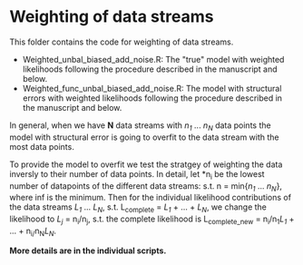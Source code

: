 # Weighting of data streams 

This folder contains the code for weighting of data streams. 
+ Weighted_unbal_biased_add_noise.R: The "true" model with weighted likelihoods following the procedure described in the manuscript and below. 
+ Weighted_func_unbal_biased_add_noise.R: The model with structural errors with weighted likelihoods following the procedure described in the manuscript and below. 

In general, when we have **N** data streams with *n<sub>1</sub>* ... *n<sub>N</sub>* data points the model with structural error is going to overfit
to the data stream with the most data points. 

To provide the model to overfit we test the stratgey of weighting the data inversly to their number of data points. 
In detail, let *n<sub>i</sub> be the lowest number of datapoints of the different data streams: s.t. n = min{*n<sub>1</sub>* ... *n<sub>N</sub>*}, 
where inf is the minimum. 
Then for the individual likelihood contributions of the data streams *L<sub>1</sub>* ... *L<sub>N</sub>*, s.t. L<sub>complete</sub> = *L<sub>1</sub>* + ... + *L<sub>N</sub>*, 
we change the likelihood to *L<sub>j</sub>* = n<sub>i</sub>/n<sub>j</sub>, s.t. the complete likelihood is L<sub>complete_new</sub> = n<sub>i</sub>/n<sub>1</sub>*L<sub>1</sub>* + ... + n<sub>i/</sub>n<sub>N</sub>*L<sub>N</sub>*.

**More details are in the individual scripts.** 
